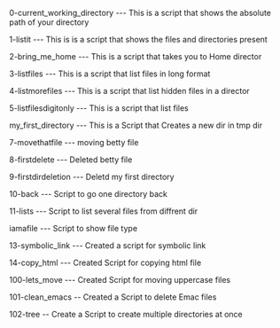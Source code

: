 0-current_working_directory --- This is a script that shows the absolute path of your directory

1-listit --- This is is a script that shows the files and directories present 

2-bring_me_home --- This is a script that takes you to Home director

3-listfiles --- This is a script that list files in long format

4-listmorefiles --- This is a script that list hidden files in a director

5-listfilesdigitonly --- This is a script that list files

my_first_directory --- This is a Script that Creates a new dir in tmp dir

7-movethatfile --- moving betty file

8-firstdelete --- Deleted betty file

9-firstdirdeletion --- Deletd my first directory

10-back --- Script to go one directory back

11-lists --- Script to list several files from diffrent dir

iamafile --- Script to show file type

13-symbolic_link --- Created a script for symbolic link

14-copy_html --- Created Script for copying html file

100-lets_move --- Created Script for moving uppercase files

101-clean_emacs -- Created a Script to delete Emac files

102-tree -- Create a Script to create multiple directories at once
